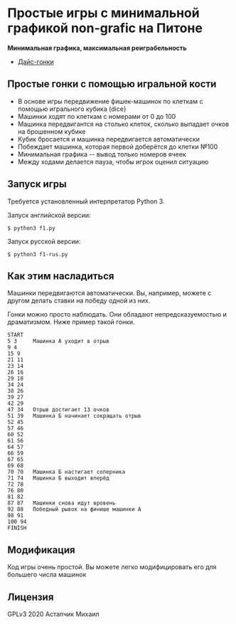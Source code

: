 # Простые игры с минимальной графикой non-grafic на Питоне

**Минимальная графика, максимальная реиграбельность**


* [Дайс-гонки](#Простые-гонки-с-помощью-игральной-кости)


## Простые гонки с помощью игральной кости

* В основе игры передвижение фишек-машинок по клеткам с помощью игрального кубика (dice}
* Машинки ходят по клеткам с номерами от 0 до 100
* Машинка передвигантся на столько клеток, сколько выпадает очков на брошенном кубике
* Кубик бросается и машинка передвигается автоматически
* Побеждает машинка, которая первой доберётся до клетки №100
* Минимальная графика -- вывод только номеров ячеек
* Между ходами делается пауза, чтобы игрок оценил ситуацию


## Запуск игры

Требуется установленный интерпретатор Python 3.

Запуск английской версии:

    $ python3 f1.py

Запуск русской версии:

    $ python3 f1-rus.py


## Как этим насладиться

Машинки передвигаются автоматически. Вы, например, можете с другом делать ставки на победу одной из них.

Гонки можно просто наблюдать. Они обладают непредсказуемостью и драматизмом. Ниже пример такой гонки.


```
START
5 3     Машинка А уходит в отрыв
9 4
15 9
21 11
23 14
26 16
29 18
34 24
38 26
39 27
42 29
47 34   Отрыв достигает 13 очков
51 39   Машинка Б начинает сокращать отрыв
52 45
57 46
60 52
61 56
64 57
66 59
67 65
69 68
70 70   Машинка Б настигает соперника
71 74   Машинка Б выходит вперёд
72 78
76 80
81 82
87 87   Машинки снова идут вровень
92 88   Победный рывок на финише машинки А
98 91
100 94
FINISH
```


## Модификация

Код игры очень простой. Вы можете легко модифицировать его для большего числа машинок


## Лицензия

GPLv3 2020 Астапчик Михаил
